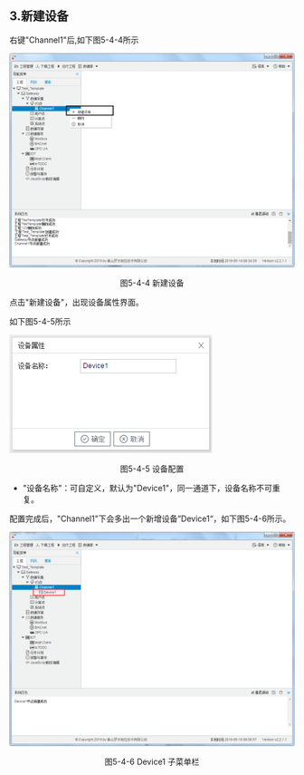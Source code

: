 ## 3.新建设备

右键"Channel1"后,如下图5-4-4所示   

![](../../assets/新建设备.jpg)

<center>图5-4-4 新建设备</center>

点击"新建设备"，出现设备属性界面。

如下图5-4-5所示

![1557110284778](assets/设备配置.png)

<center>图5-4-5 设备配置</center>

- "设备名称"：可自定义，默认为"Device1"，同一通道下，设备名称不可重复。

配置完成后，"Channel1"下会多出一个新增设备”Device1“，如下图5-4-6所示。

![](../../assets/Device子菜单栏.png)

<center>图5-4-6 Device1 子菜单栏</center>

